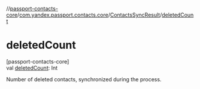 //[passport-contacts-core](../../../index.md)/[com.yandex.passport.contacts.core](../index.md)/[ContactsSyncResult](index.md)/[deletedCount](deleted-count.md)

# deletedCount

[passport-contacts-core]\
val [deletedCount](deleted-count.md): Int

Number of deleted contacts, synchronized during the process.
